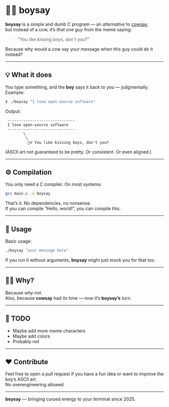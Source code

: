 # 🧍‍♂️ boysay

**boysay** is a simple and dumb C program — an *alternative* to [cowsay](https://en.wikipedia.org/wiki/Cowsay),  
but instead of a cow, it’s *that one guy* from the meme saying:  
> "You like kissing boys, don't you?"

Because why would a cow say your message when this guy could do it instead?

---

## 💡 What it does

You type something, and the **boy** says it back to you — judgmentally.  
Example:

```bash
$ ./boysay "I love open-source software"
```

Output:
```
 ------------------------------
 I love open-source software
 ------------------------------
        \
         \
          🧍‍♂️ You like kissing boys, don't you?
```

(ASCII art not guaranteed to be pretty. Or consistent. Or even aligned.)

---

## ⚙️ Compilation

You only need a C compiler. On most systems:

```bash
gcc main.c -o boysay
```

That’s it. No dependencies, no nonsense.  
If you can compile “Hello, world!”, you can compile this.

---

## 🧠 Usage

Basic usage:

```bash
./boysay "your message here"
```

If you run it without arguments, **boysay** might just mock you for that too.

---

## 🧑‍💻 Why?

Because *why not*.  
Also, because **cowsay** had its time — now it’s **boysay’s** turn.

---

## 🚧 TODO

- Maybe add more meme characters  
- Maybe add colors  
- Probably not

---

## ❤️ Contribute

Feel free to open a pull request if you have a fun idea or want to improve the boy’s ASCII art.  
No overengineering allowed.

---

**boysay** — bringing cursed energy to your terminal since 2025.
